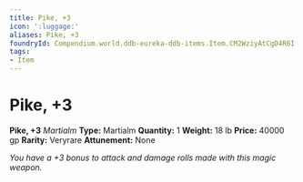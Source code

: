 ```yaml
---
title: Pike, +3
icon: ':luggage:'
aliases: Pike, +3
foundryId: Compendium.world.ddb-eureka-ddb-items.Item.CM2WziyAtCgD4R6I
tags:
- Item
---
```


# Pike, +3

**Pike, +3**
_Martialm_
**Type:** Martialm
**Quantity:** 1
**Weight:** 18 lb
**Price:** 40000 gp
**Rarity:** Veryrare
**Attunement:** None

*You have a +3 bonus to attack and damage rolls made with this magic weapon.*
